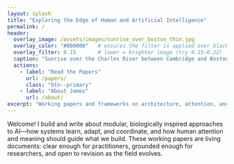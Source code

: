 ```yaml
---
layout: splash
title: "Exploring the Edge of Human and Artificial Intelligence"
permalink: /
header:
  overlay_image: /assets/images/sunrise_over_boston_thin.jpg
  overlay_color: "#000000"   # ensures the filter is applied over black, not theme default
  overlay_filter: 0.15       # lower = brighter image (try 0.15–0.22)
  caption: "Sunrise over the Charles River between Cambridge and Boston"
  actions:
    - label: "Read the Papers"
      url: /papers/
      class: "btn--primary"
    - label: "About James"
      url: /about/
excerpt: "Working papers and frameworks on architecture, attention, and the pursuit of wisdom in machine intelligence."
---
```


<style>
/* Keep your shallower hero as before */
.page__hero--overlay {
  min-height: 48vh !important;
  height: auto !important;
  background-position: center 35% !important;
  background-size: cover !important;
  padding-top: 1.75rem !important;
  padding-bottom: 0rem !important;
}

/* 🎯 Move the subtitle down relative to the title */
.page__hero--overlay .page__lead {
  margin-top: 16rem !important;      /* increase to push subtitle lower */
  margin-bottom: 0rem !important;   /* adds some space before buttons */
}

/* 🎯 Move the Read the Papers / About James buttons down as a group */
.page__hero--overlay .page__actions {
  margin-top: 0rem !important;    /* increase if you want more separation */
}

/* Ensure the buttons stay vertically inside the hero */
.page__hero--overlay .page__actions .btn {
  position: relative !important;
  top: 0 !important;
}

/* Mobile adjustments for readability */
@media (max-width: 768px) {
  .page__hero--overlay {
    min-height: 52vh !important;
    background-position: center 40% !important;
  }
  .page__hero--overlay .page__lead { margin-top: 2rem !important; }
}
</style>

Welcome! I build and write about modular, biologically inspired approaches to AI—how systems learn, adapt, and coordinate, and how human attention and meaning should guide what we build. These working papers are living documents: clear enough for practitioners, grounded enough for researchers, and open to revision as the field evolves.
